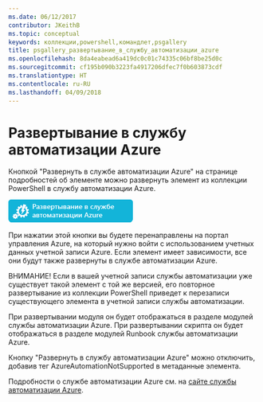 ```yaml
---
ms.date: 06/12/2017
contributor: JKeithB
ms.topic: conceptual
keywords: коллекции,powershell,командлет,psgallery
title: psgallery_развертывание_в_службу_автоматизации_azure
ms.openlocfilehash: 8da4eabead6a419dc0c01c74335c06bf8be25d0c
ms.sourcegitcommit: cf195b090b3223fa4917206dfec7f0b603873cdf
ms.translationtype: HT
ms.contentlocale: ru-RU
ms.lasthandoff: 04/09/2018
---
```

<a name="deploy-to-azure-automation"></a>Развертывание в службу автоматизации Azure
===========================

Кнопкой "Развернуть в службе автоматизации Azure" на странице подробностей об элементе можно развернуть элемент из коллекции PowerShell в службу автоматизации Azure.

![Кнопка "Развернуть в службе автоматизации Azure"](Images/DeployToAzureAutomationButton.png)

При нажатии этой кнопки вы будете перенаправлены на портал управления Azure, на который нужно войти с использованием учетных данных учетной записи Azure.
Если элемент имеет зависимости, все они будут также развернуты в службе автоматизации Azure.

ВНИМАНИЕ! Если в вашей учетной записи службы автоматизации уже существует такой элемент с той же версией, его повторное развертывание из коллекции PowerShell приведет к перезаписи существующего элемента в учетной записи службы автоматизации.

При развертывании модуля он будет отображаться в разделе модулей службы автоматизации Azure.  При развертывании скрипта он будет отображаться в разделе модулей Runbook службы автоматизации Azure.

Кнопку "Развернуть в службу автоматизации Azure" можно отключить, добавив тег AzureAutomationNotSupported в метаданные элемента.

Подробности о службе автоматизации Azure см. на [сайте службы автоматизации Azure](http://azure.microsoft.com/services/automation/).
